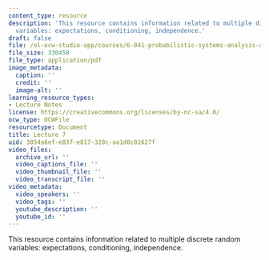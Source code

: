 ```yaml
---
content_type: resource
description: 'This resource contains information related to multiple discrete random
  variables: expectations, conditioning, independence.'
draft: false
file: /ol-ocw-studio-app/courses/6-041-probabilistic-systems-analysis-and-applied-probability-fall-2010/3854a6efe837e817328caa1d0c81627f_MIT6_041F10_L07.pdf
file_size: 330458
file_type: application/pdf
image_metadata:
  caption: ''
  credit: ''
  image-alt: ''
learning_resource_types:
- Lecture Notes
license: https://creativecommons.org/licenses/by-nc-sa/4.0/
ocw_type: OCWFile
resourcetype: Document
title: Lecture 7
uid: 3854a6ef-e837-e817-328c-aa1d0c81627f
video_files:
  archive_url: ''
  video_captions_file: ''
  video_thumbnail_file: ''
  video_transcript_file: ''
video_metadata:
  video_speakers: ''
  video_tags: ''
  youtube_description: ''
  youtube_id: ''
---
```

This resource contains information related to multiple discrete random variables: expectations, conditioning, independence.